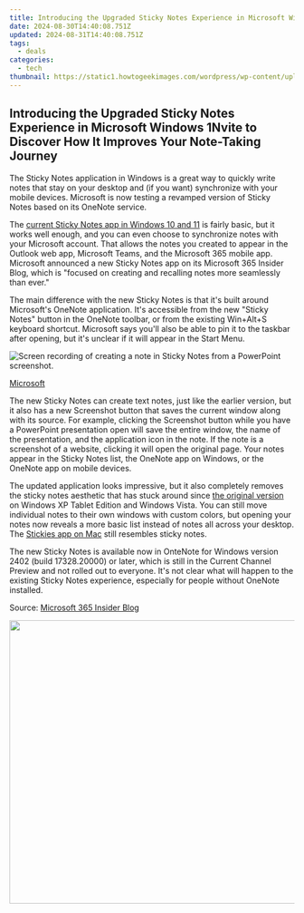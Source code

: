 ```yaml
---
title: Introducing the Upgraded Sticky Notes Experience in Microsoft Windows 1Nvite to Discover How It Improves Your Note-Taking Journey
date: 2024-08-30T14:40:08.751Z
updated: 2024-08-31T14:40:08.751Z
tags:
  - deals
categories:
  - tech
thumbnail: https://static1.howtogeekimages.com/wordpress/wp-content/uploads/2024/01/windows-11-logo.jpg
---
```


## Introducing the Upgraded Sticky Notes Experience in Microsoft Windows 1Nvite to Discover How It Improves Your Note-Taking Journey

The Sticky Notes application in Windows is a great way to quickly write notes that stay on your desktop and (if you want) synchronize with your mobile devices. Microsoft is now testing a revamped version of Sticky Notes based on its OneNote service.

 The [current Sticky Notes app in Windows 10 and 11](https://facebook-record-videos.techidaily.com/updated-swiftly-craft-custom-thumbnails-for-youtube-shorts-with-these-hacks/) is fairly basic, but it works well enough, and you can even choose to synchronize notes with your Microsoft account. That allows the notes you created to appear in the Outlook web app, Microsoft Teams, and the Microsoft 365 mobile app. Microsoft announced a new Sticky Notes app on its Microsoft 365 Insider Blog, which is "focused on creating and recalling notes more seamlessly than ever." 

 The main difference with the new Sticky Notes is that it's built around Microsoft's OneNote application. It's accessible from the new "Sticky Notes" button in the OneNote toolbar, or from the existing Win+Alt+S keyboard shortcut. Microsoft says you'll also be able to pin it to the taskbar after opening, but it's unclear if it will appear in the Start Menu.

![Screen recording of creating a note in Sticky Notes from a PowerPoint screenshot.](https://static1.howtogeekimages.com/wordpress/wp-content/uploads/2024/02/sticky-notes_5-anim.gif) 

[Microsoft](https://insider.microsoft365.com/en-us/blog/introducing-the-new-sticky-notes-app-for-windows)

 The new Sticky Notes can create text notes, just like the earlier version, but it also has a new Screenshot button that saves the current window along with its source. For example, clicking the Screenshot button while you have a PowerPoint presentation open will save the entire window, the name of the presentation, and the application icon in the note. If the note is a screenshot of a website, clicking it will open the original page. Your notes appear in the Sticky Notes list, the OneNote app on Windows, or the OneNote app on mobile devices.

 The updated application looks impressive, but it also completely removes the sticky notes aesthetic that has stuck around since [the original version](https://android-transfer.techidaily.com/in-2024-5-easy-ways-to-copy-contacts-from-samsung-galaxy-a14-5g-to-iphone-14-and-15-drfone-by-drfone-transfer-from-android-transfer-from-android/) on Windows XP Tablet Edition and Windows Vista. You can still move individual notes to their own windows with custom colors, but opening your notes now reveals a more basic list instead of notes all across your desktop. The [Stickies app on Mac](https://hardware-reviews.techidaily.com/affordable-pcb-creation-cytrons-uno-rp2040-board-evaluated-for-savvy-electronics-enthusiasts/) still resembles sticky notes.

 The new Sticky Notes is available now in OnteNote for Windows version 2402 (build 17328.20000) or later, which is still in the Current Channel Preview and not rolled out to everyone. It's not clear what will happen to the existing Sticky Notes experience, especially for people without OneNote installed.

 Source: [Microsoft 365 Insider Blog](https://insider.microsoft365.com/en-us/blog/introducing-the-new-sticky-notes-app-for-windows)

<ins class="adsbygoogle"
     style="display:block"
     data-ad-format="autorelaxed"
     data-ad-client="ca-pub-7571918770474297"
     data-ad-slot="1223367746"></ins>



<ins class="adsbygoogle"
     style="display:block"
     data-ad-client="ca-pub-7571918770474297"
     data-ad-slot="8358498916"
     data-ad-format="auto"
     data-full-width-responsive="true"></ins>



<!-- affiliate ads begin -->
<a href="https://appsumo.8odi.net/c/5597632/2087407/7443" target="_top" id="2087407"><img src="//a.impactradius-go.com/display-ad/7443-2087407" border="0" alt="" width="600" height="500"/></a><img height="0" width="0" src="https://appsumo.8odi.net/i/5597632/2087407/7443" style="position:absolute;visibility:hidden;" border="0" />
<!-- affiliate ads end -->